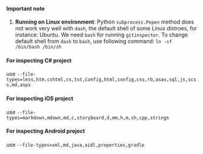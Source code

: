 #### Important note

1. **Running on Linux environment**:
Python `subprocess.Popen` method does not work very well with `dash`, the default shell of some Linux distroes, for instance: Ubuntu. We need `bash` for running `gitinspector`. To change default shell from `dash` to `bash`, use following command:
`ln -sf /bin/bash /bin/sh`


#### For inspecting C# project

use `--file-types=less,htm,cshtml,cs,txt,Config,html,config,css,rb,asax,sql,js,scss,md,aspx`

#### For inspecting iOS project

use `--file-types=markdown,mdown,md,c,storyboard,d,mm,h,m,sh,cpp,strings`

#### For inspecting Android project

use `--file-types=xml,md,java,aidl,properties,gradle`
